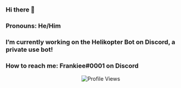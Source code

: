 ### Hi there 👋
### Pronouns: He/Him
### I’m currently working on the Helikopter Bot on Discord, a private use bot!
### How to reach me: Frankiee#0001 on Discord
<p align="center"> <img src="https://komarev.com/ghpvc/?username=FrankieFms" alt="Profile Views" /> </p>  

<p align="center">
  <a href="https://discord.com/users/365024863548866563">
       </a>
</p>

<!--
**FrankieFms/FrankieFms** is a ✨ _special_ ✨ repository because its `README.md` (this file) appears on your GitHub profile.

Here are some ideas to get you started:

- 🔭 I’m currently working on ...
- 🌱 I’m currently learning ...
- 👯 I’m looking to collaborate on ...
- 🤔 I’m looking for help with ...
- 💬 Ask me about ...
- 📫 How to reach me: ...
- 😄 Pronouns: ...
- ⚡ Fun fact: ...
-->

